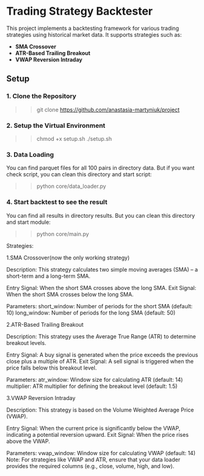 # Trading Strategy Backtester

This project implements a backtesting framework for various trading strategies using historical market data. 
It supports strategies such as:

- **SMA Crossover**  
- **ATR-Based Trailing Breakout**  
- **VWAP Reversion Intraday**

## Setup

### 1. Clone the Repository

>> git clone https://github.com/anastasia-martyniuk/project

### 2. Setup the Virtual Environment
>> chmod +x setup.sh
>> ./setup.sh

### 3. Data Loading
You can find parquet files for all 100 pairs in directory data. 
But if you want check script, you can clean this directory and start script:
>> python core/data_loader.py

### 4. Start backtest to see the result
You can find all results in directory results. 
But you can clean this directory and start module:
>> python core/main.py

Strategies:

1.SMA Crossover(now the only working strategy)

Description:
This strategy calculates two simple moving averages (SMA) – a short-term and a long-term SMA.

Entry Signal: When the short SMA crosses above the long SMA.
Exit Signal: When the short SMA crosses below the long SMA.

Parameters:
short_window: Number of periods for the short SMA (default: 10)
long_window: Number of periods for the long SMA (default: 50)

2.ATR-Based Trailing Breakout

Description:
This strategy uses the Average True Range (ATR) to determine breakout levels.

Entry Signal: A buy signal is generated when the price exceeds the previous close plus a multiple of ATR.
Exit Signal: A sell signal is triggered when the price falls below this breakout level.

Parameters:
atr_window: Window size for calculating ATR (default: 14)
multiplier: ATR multiplier for defining the breakout level (default: 1.5)

3.VWAP Reversion Intraday

Description:
This strategy is based on the Volume Weighted Average Price (VWAP).

Entry Signal: When the current price is significantly below the VWAP, indicating a potential reversion upward.
Exit Signal: When the price rises above the VWAP.

Parameters:
vwap_window: Window size for calculating VWAP (default: 14)
Note: For strategies like VWAP and ATR, ensure that your data loader provides the required columns (e.g., close, volume, high, and low).
